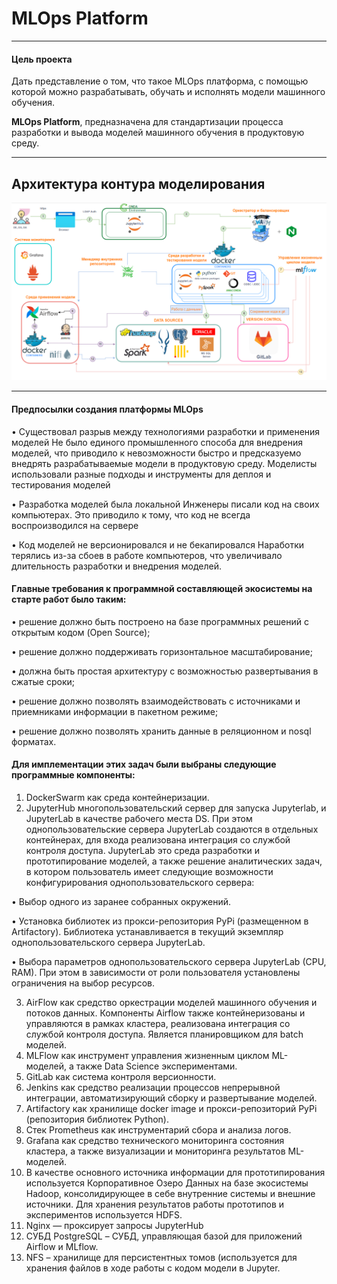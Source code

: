 # MLOps Platform
-----------
#### Цель проекта
Дать представление о том, что такое MLOps платформа, с помощью которой можно разрабатывать, обучать и исполнять модели машинного обучения.

**MLOps Platform**, предназначена для стандартизации процесса разработки и вывода моделей машинного обучения в продуктовую среду.

-----------
## Архитектура контура моделирования
<img src="https://github.com/MacJei/mlops_platform/blob/main/images/architecture3.PNG" width="2000">

-----------
#### Предпосылки создания платформы MLOps 

•	Существовал разрыв между технологиями разработки и применения моделей
Не было единого промышленного способа для внедрения моделей, что приводило к невозможности быстро и предсказуемо внедрять разрабатываемые модели в продуктовую среду. Моделисты использовали разные подходы и инструменты для деплоя и тестирования моделей

•	Разработка моделей была локальной
Инженеры писали код на своих компьютерах. Это приводило к тому, что код не всегда воспроизводился на сервере

•	Код моделей не версионировался и не бекапировался
Наработки терялись из-за сбоев в работе компьютеров, что увеличивало длительность разработки и внедрения моделей.

#### Главные требования к программной составляющей экосистемы на старте работ было таким:

•	решение должно быть построено на базе программных решений с открытым кодом (Open Source);

•	решение должно поддерживать горизонтальное масштабирование;

•	должна быть простая архитектуру с возможностью развертывания в сжатые сроки;

•	решение должно позволять взаимодействовать с источниками и приемниками информации в пакетном режиме;

•	решение должно позволять хранить данные в реляционном и nosql форматах.

#### Для имплементации этих задач были выбраны следующие программные компоненты:
1.	DockerSwarm как среда контейнеризации.
2.	JupyterHub многопользовательский сервер для запуска Jupyterlab, и JupyterLab в качестве рабочего места DS. При этом однопользовательские сервера JupyterLab создаются в отдельных контейнерах, для входа реализована интеграция со службой контроля доступа. JupyterLab это среда разработки и прототипирование моделей, а также решение аналитических задач, в котором пользователь имеет следующие возможности конфигурирования однопользовательского сервера:

•	Выбор одного из заранее собранных окружений. 

•	Установка библиотек из прокси-репозитория PyPi (размещенном в Artifactory). Библиотека устанавливается в текущий экземпляр однопользовательского сервера JupyterLab.

•	Выбора параметров однопользовательского сервера JupyterLab (CPU, RAM). При этом в зависимости от роли пользователя установлены ограничения на выбор ресурсов. 

3.	AirFlow как средство оркестрации моделей машинного обучения и потоков данных. Компоненты Airflow также контейнеризованы и управляются в рамках кластера, реализована интеграция со службой контроля доступа. Является планировщиком для batch моделей.
4.	MLFlow как инструмент управления жизненным циклом ML-моделей, а также Data Science экспериментами.
5.	GitLab как система контроля версионности.
6.	Jenkins как средство реализации процессов непрерывной интеграции, автоматизирующий сборку и развертывание моделей.
7.	Artifactory как хранилище docker image и прокси-репозиторий PyPi (репозитория библиотек Python).
8.	Стек Prometheus как инструментарий сбора и анализа логов.
9.	Grafana как средство технического мониторинга состояния кластера, а также визуализации и мониторинга результатов ML-моделей.
10.	В качестве основного источника информации для прототипирования используется Корпоративное Озеро Данных на базе экосистемы Hadoop, консолидирующее в себе внутренние системы и внешние источники. Для хранения результатов работы прототипов и экспериментов используется HDFS.
11.	Nginx — проксирует запросы JupyterHub
12.	СУБД PostgreSQL – СУБД, управляющая базой для приложений Airflow и MLflow.
13.	NFS – хранилище для персистентных томов (используется для хранения файлов в ходе работы с кодом модели в Jupyter.
